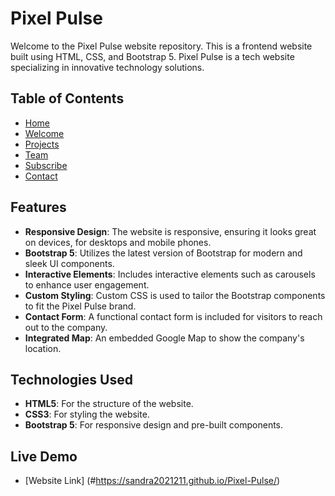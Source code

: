 # Pixel Pulse

Welcome to the Pixel Pulse website repository. This is a frontend website built using HTML, CSS, and Bootstrap 5. Pixel Pulse is a tech website specializing in innovative technology solutions.

## Table of Contents

- [Home](#home)
- [Welcome](#welcome)
- [Projects](#projects)
- [Team](#team)
- [Subscribe](#subscribe)
- [Contact](#contact)

## Features

- **Responsive Design**: The website is responsive, ensuring it looks great on devices, for desktops and mobile phones.
- **Bootstrap 5**: Utilizes the latest version of Bootstrap for modern and sleek UI components.
- **Interactive Elements**: Includes interactive elements such as carousels to enhance user engagement.
- **Custom Styling**: Custom CSS is used to tailor the Bootstrap components to fit the Pixel Pulse brand.
- **Contact Form**: A functional contact form is included for visitors to reach out to the company.
- **Integrated Map**: An embedded Google Map to show the company's location.

## Technologies Used

- **HTML5**: For the structure of the website.
- **CSS3**: For styling the website.
- **Bootstrap 5**: For responsive design and pre-built components.

## Live Demo

- [Website Link] (#https://sandra2021211.github.io/Pixel-Pulse/)


